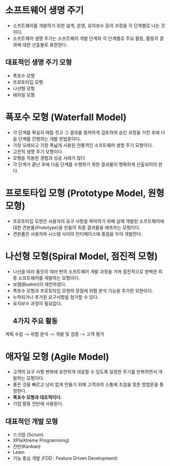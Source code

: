 # 소프트웨어 생명 주기
- 소프트웨어를 개발하기 위한 설계, 운영, 유지보수 등의 과정을 각 단계별로 나눈 것이다.
- 소프트웨어 생명 주기는 소프트웨어 개발 단계와 각 단계별로 주요 활동, 활동의 결과에 대한 산출물로 표현한다.
## 대표적인 생명 주기 모형
- 폭포수 모형
- 프로토타입 모형
- 나선형 모형
- 애자일 모형

# 폭포수 모형 (Waterfall Model)
- 각 단계를 확실히 매듭 짓고 그 결과를 철저하게 검토하여 승인 과정을 거친 후에 다음 단계를 진행하는 개발 방법론이다.
- 가장 오래되고 가장 폭넓게 사용된 전통적인 소프트웨어 생명 주기 모형이다.
- 고전적 생명 주기 모형이다.
- 모형을 적용한 경험과 성공 사례가 많다
- 각 단계가 끝난 후에 다음 단계를 수행하기 위한 결과물이 명확하게 산출되어야 한다.

# 프로토타입 모형 (Prototype Model, 원형 모형)
- 프로토타입 모현은 사용자의 요구 사항을 파악하기 위해 실제 개발된 소프트웨어에 대한 견본품(Prototype)을 만들어 최종 결과물을 예측하는 모형이다.
- 견본품은 사용자와 시스템 사이의 인터페이스에 중점을 두어 개발한다.

# 나선형 모형(Spiral Model, 점진적 모형)
- 나선을 따라 돌듯이 여러 번의 소프트웨어 개발 과정을 거쳐 점진적으로 완벽한 최종 소프트웨어를 개발하는 모형이다.
- 보헴(Boehm)이 제안하였다.
- 폭포수 모형과 프로토타입 모현의 장점에 위험 분석 기능을 추가한 모현이다.
- 누락되거나 추가된 요구사항을 첨가할 수 있다.
- 유지보수 과정이 필요없다.
  ## 4가지 주요 활동
계획 수립 -> 위험 분석 -> 개발 및 검증 -> 고객 평가

# 애자일 모형 (Agile Model)
- 고객의 요구 사항 변화에 유연하게 대응할 수 있도록 일정한 주기를 반복하면서 개발하는 모형이다.
- 좋은 것을 빠르고 낭비 없게 만들기 위해 고객과의 소통에 초점을 맞춘 방법론을 통칭한다.
- **폭포수 모형과 대조적이다.**
- 기업 황동 전반에 사용된다.
## 대표적인 개발 모형
- 스크럼 (Scrum)
- XP(eXtreme Programming)
- 칸반(Kanban)
- Leam
- 기능 중심 개발 (FDD : Feature Driven Development)
